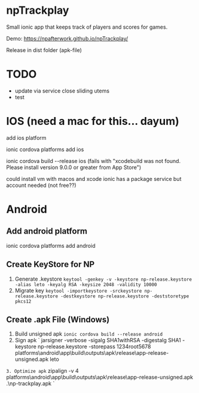 npTrackplay
=====

Small ionic app that keeps track of players and scores for games.

Demo: https://npafterwork.github.io/npTrackplay/

Release in dist folder (apk-file)

TODO
=====
* update via service close sliding utems
* test

IOS (need a mac for this... dayum)
====
add ios platform

ionic cordova platforms add ios
 
ionic cordova build --release ios 
(fails with "xcodebuild was not found. Please install version 9.0.0 or greater from App Store")

could install vm with macos and xcode
ionic has a package service but account needed (not free??) 
 
Android
=======

Add android platform
--------
ionic cordova platforms add android

Create KeyStore for NP
---------
1. Generate .keystore
`
keytool -genkey -v -keystore np-release.keystore -alias leto -keyalg RSA -keysize 2048 -validity 10000
`
2. Migrate key
`
keytool -importkeystore -srckeystore np-release.keystore -destkeystore np-release.keystore -deststoretype pkcs12
`

Create .apk File (Windows)
--------

1. Build unsigned apk
`
ionic cordova build --release android
`
2. Sign apk
`
jarsigner -verbose -sigalg SHA1withRSA -digestalg SHA1 -keystore np-release.keystore -storepass 1234root5678 platforms\android\app\build\outputs\apk\release\app-release-unsigned.apk leto 

`
3. Optimize apk
`
zipalign -v 4 platforms\android\app\build\outputs\apk\release\app-release-unsigned.apk .\np-trackplay.apk
`

